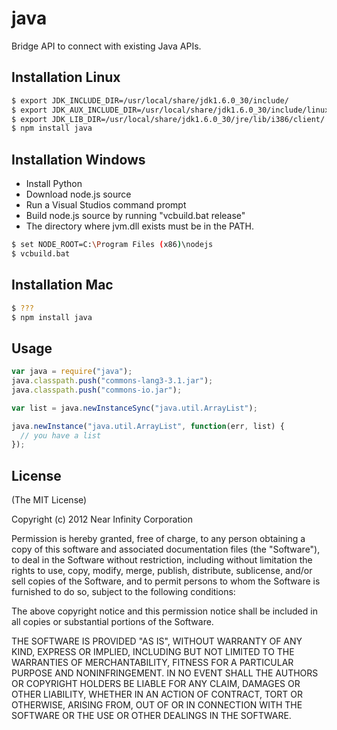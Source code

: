 # java

Bridge API to connect with existing Java APIs.

## Installation Linux

```bash
$ export JDK_INCLUDE_DIR=/usr/local/share/jdk1.6.0_30/include/
$ export JDK_AUX_INCLUDE_DIR=/usr/local/share/jdk1.6.0_30/include/linux/
$ export JDK_LIB_DIR=/usr/local/share/jdk1.6.0_30/jre/lib/i386/client/
$ npm install java
```

## Installation Windows

* Install Python
* Download node.js source
* Run a Visual Studios command prompt
* Build node.js source by running "vcbuild.bat release"
* The directory where jvm.dll exists must be in the PATH.

```bash
$ set NODE_ROOT=C:\Program Files (x86)\nodejs
$ vcbuild.bat
```

## Installation Mac

```bash
$ ???
$ npm install java
```

## Usage

```javascript
var java = require("java");
java.classpath.push("commons-lang3-3.1.jar");
java.classpath.push("commons-io.jar");

var list = java.newInstanceSync("java.util.ArrayList");

java.newInstance("java.util.ArrayList", function(err, list) {
  // you have a list
});

```

## License

(The MIT License)

Copyright (c) 2012 Near Infinity Corporation

Permission is hereby granted, free of charge, to any person obtaining
a copy of this software and associated documentation files (the
"Software"), to deal in the Software without restriction, including
without limitation the rights to use, copy, modify, merge, publish,
distribute, sublicense, and/or sell copies of the Software, and to
permit persons to whom the Software is furnished to do so, subject to
the following conditions:

The above copyright notice and this permission notice shall be
included in all copies or substantial portions of the Software.

THE SOFTWARE IS PROVIDED "AS IS", WITHOUT WARRANTY OF ANY KIND,
EXPRESS OR IMPLIED, INCLUDING BUT NOT LIMITED TO THE WARRANTIES OF
MERCHANTABILITY, FITNESS FOR A PARTICULAR PURPOSE AND
NONINFRINGEMENT. IN NO EVENT SHALL THE AUTHORS OR COPYRIGHT HOLDERS BE
LIABLE FOR ANY CLAIM, DAMAGES OR OTHER LIABILITY, WHETHER IN AN ACTION
OF CONTRACT, TORT OR OTHERWISE, ARISING FROM, OUT OF OR IN CONNECTION
WITH THE SOFTWARE OR THE USE OR OTHER DEALINGS IN THE SOFTWARE.
